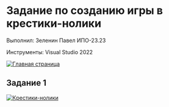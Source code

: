 # Задание по созданию игры в крестики-нолики
Выполнил: Зеленин Павел ИПО-23.23

Инструменты: Visual Studio 2022

[![Главная страница](https://img.shields.io/badge/🏠_Главная_страница-4285F4?style=for-the-badge&logo=home-assistant&logoColor=white)](https://github.com/MinorityKilla/homeworkZelenin/blob/main/README.md)

## Задание 1

[![Крестики-нолики](https://img.shields.io/badge/❌⭕_Крестики--нолики-FF5722?style=for-the-badge&logo=gamejolt&logoColor=white)](https://github.com/MinorityKilla/homeworkZelenin/blob/main/Tasks/Крестики%20нолики/Program.cs)
